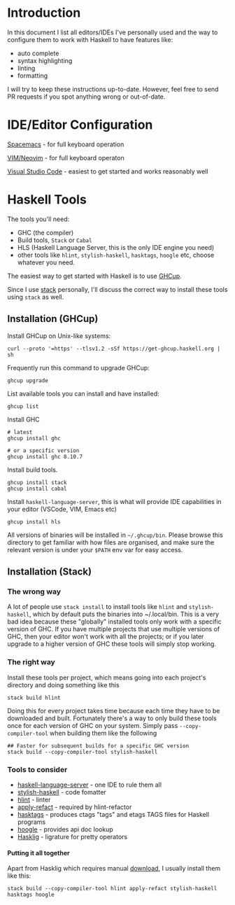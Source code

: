 # Introduction
In this document I list all editors/IDEs I've personally used and the way to configure them to work with Haskell to have features like:
* auto complete
* syntax highlighting
* linting
* formatting

I will try to keep these instructions up-to-date. However, feel free to send PR requests if you spot anything wrong or out-of-date.


# IDE/Editor Configuration

[Spacemacs](spacemacs.md) - for full keyboard operation

[VIM/Neovim](vim-and-neovim.md) - for full keyboard operaton

[Visual Studio Code](vscode.md) - easiest to get started and works reasonably well 


# Haskell Tools
The tools you'll need:
* GHC (the compiler)
* Build tools, `Stack` or `Cabal`
* HLS (Haskell Language Server, this is the only IDE engine you need)
* other tools like `hlint`, `stylish-haskell`, `hasktags`, `hoogle` etc, choose whatever you need.

The easiest way to get started with Haskell is to use [GHCup](https://www.haskell.org/ghcup/).

Since I use [stack](https://docs.haskellstack.org/en/stable/README/) personally, I'll discuss the correct way to install these tools using `stack` as well.

## Installation (GHCup)
Install GHCup on Unix-like systems:
```
curl --proto '=https' --tlsv1.2 -sSf https://get-ghcup.haskell.org | sh
```

Frequently run this command to upgrade GHCup:
```
ghcup upgrade
```

List available tools you can install and have installed:
```
ghcup list
```

Install GHC
```
# latest
ghcup install ghc

# or a specific version
ghcup install ghc 8.10.7
```

Install build tools.
```
ghcup install stack
ghcup install cabal
```

Install `haskell-language-server`, this is what will provide IDE capabilities in your editor (VSCode, VIM, Emacs etc)
```
ghcup install hls
```

All versions of binaries will be installed in `~/.ghcup/bin`.
Please browse this directory to get familiar with how files are organised, and make sure the relevant version is under your `$PATH` env var for easy access.


## Installation (Stack)

### The wrong way
A lot of people use `stack install` to install tools like `hlint` and `stylish-haskell`, which by default puts the binaries into ~/.local/bin. This is a very bad idea because these "globally" installed tools only work with a specific version of GHC. If you have multiple projects that use multiple versions of GHC, then your editor won't work with all the projects; or if you later upgrade to a higher version of GHC these tools will simply stop working.

### The right way
Install these tools per project, which means going into each project's directory and doing something like this
```shell
stack build hlint
```
Doing this for every project takes time because each time they have to be downloaded and built. Fortunately there's a way to only build these tools once for each version of GHC on your system. Simply pass `--copy-compiler-tool` when building them like the following
```shell
## Faster for subsequent builds for a specific GHC version
stack build --copy-compiler-tool stylish-haskell
```

### Tools to consider
* [haskell-language-server] - one IDE to rule them all
* [stylish-haskell] - code fomatter
* [hlint] - linter
* [apply-refact] - required by hlint-refactor
* [hasktags] - produces ctags "tags" and etags TAGS files for Haskell programs
* [hoogle] - provides api doc lookup
* [Hasklig] - ligrature for pretty operators

#### Putting it all together
Apart from Hasklig which requires manual [download](https://github.com/i-tu/Hasklig), I usually install them like this:
```shell
stack build --copy-compiler-tool hlint apply-refact stylish-haskell hasktags hoogle
```

[apply-refact]: https://github.com/mpickering/apply-refact
[haskell-language-server]: https://github.com/haskell/haskell-language-server
[Hasklig]: https://github.com/i-tu/Hasklig
[hasktags]: https://github.com/MarcWeber/hasktags
[hlint]: https://github.com/ndmitchell/hlint
[hoogle]: https://github.com/ndmitchell/hoogle
[stylish-haskell]: https://github.com/haskell/stylish-haskell


